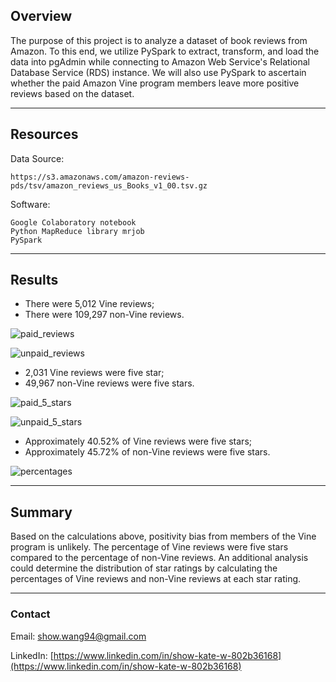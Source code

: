 ## Overview

The purpose of this project is to analyze a dataset of book reviews from Amazon. To this end, we utilize PySpark to extract, transform, and load the data into pgAdmin while connecting to Amazon Web Service's Relational Database Service (RDS) instance. We will also use PySpark to ascertain whether the paid Amazon Vine program members leave more positive reviews based on the dataset.

---

## Resources

Data Source:

    https://s3.amazonaws.com/amazon-reviews-pds/tsv/amazon_reviews_us_Books_v1_00.tsv.gz

Software:

    Google Colaboratory notebook
    Python MapReduce library mrjob
    PySpark

---

## Results
<!-- Using bulleted lists and images of DataFrames as support, address the following questions:
How many Vine reviews and non-Vine reviews were there?
How many Vine reviews were 5 stars? How many non-Vine reviews were 5 stars?
What percentage of Vine reviews were 5 stars? What percentage of non-Vine reviews were 5 stars? -->

* There were 5,012 Vine reviews;
* There were 109,297 non-Vine reviews.

![paid_reviews](https://user-images.githubusercontent.com/96349090/165081654-f9f54151-0e5b-4a5b-bc5b-f1bde0b7b675.png)

![unpaid_reviews](https://user-images.githubusercontent.com/96349090/165081685-2840b2fc-6d77-4d1d-b412-9d9de13c77cf.png)


* 2,031 Vine reviews were five star;
* 49,967 non-Vine reviews were five stars.

![paid_5_stars](https://user-images.githubusercontent.com/96349090/165081705-3c9ceae6-cb15-4f80-ae2e-42096ea9a044.png)

![unpaid_5_stars](https://user-images.githubusercontent.com/96349090/165081723-dd5f9483-43ac-401b-895d-24b0956c5cf2.png)


* Approximately 40.52% of Vine reviews were five stars;
* Approximately 45.72% of non-Vine reviews were five stars.

![percentages](https://user-images.githubusercontent.com/96349090/165081753-6a9ee47c-2915-4322-b3ff-aafb706e0698.png)


---

## Summary
<!-- In your summary, state if there is any positivity bias for reviews in the Vine program. Use the results of your analysis to support your statement. Then, provide one additional analysis that you could do with the dataset to support your statement. -->

Based on the calculations above, positivity bias from members of the Vine program is unlikely. The percentage of Vine reviews were five stars compared to the percentage of non-Vine reviews. An additional analysis could determine the distribution of star ratings by calculating the percentages of Vine reviews and non-Vine reviews at each star rating.

---

### Contact

Email: show.wang94@gmail.com

LinkedIn: [https://www.linkedin.com/in/show-kate-w-802b36168](https://www.linkedin.com/in/show-kate-w-802b36168)
